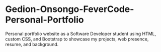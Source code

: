 # Gedion-Onsongo-FeverCode-Personal-Portfolio
Personal portfolio website as a  Software Developer student using HTML, custom CSS, and Bootstrap to showcase my projects, web presence, resume, and background. 
